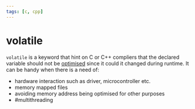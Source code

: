 ```yaml
---
tags: [c, cpp]
---
```


# volatile

`volatile` is a keyword that hint on C or C++ compliers that the declared
variable should not be [optimised](202302121739.md) since it could it changed
during runtime. It can be handy when there is a need of:
- hardware interaction such as driver, microcontroller etc.
- memory mapped files
- avoiding memory address being optimised for other purposes
- #multithreading
